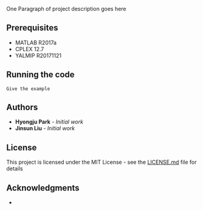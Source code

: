 One Paragraph of project description goes here


## Prerequisites

* MATLAB R2017a
* CPLEX 12.7
* YALMIP R20171121



## Running the code

```
Give the example
```


## Authors

* **Hyongju Park** - *Initial work*
* **Jinsun Liu** - *Initial work*


## License

This project is licensed under the MIT License - see the [LICENSE.md](LICENSE.md) file for details

## Acknowledgments

* 
